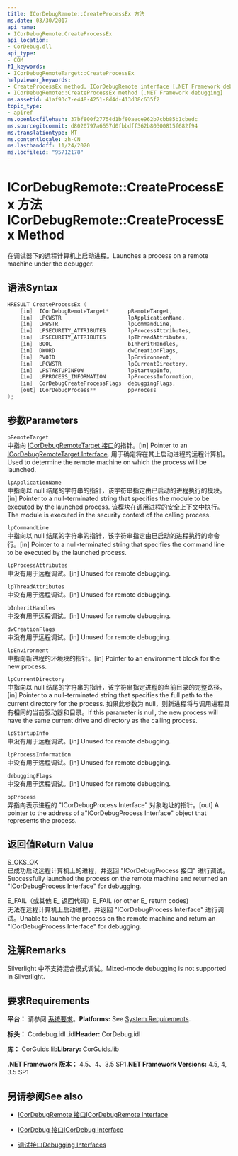 ```yaml
---
title: ICorDebugRemote::CreateProcessEx 方法
ms.date: 03/30/2017
api_name:
- ICorDebugRemote.CreateProcessEx
api_location:
- CorDebug.dll
api_type:
- COM
f1_keywords:
- ICorDebugRemoteTarget::CreateProcessEx
helpviewer_keywords:
- CreateProcessEx method, ICorDebugRemote interface [.NET Framework debugging]
- ICorDebugRemote::CreateProcessEx method [.NET Framework debugging]
ms.assetid: 41af93c7-e448-4251-8d4d-413d38c635f2
topic_type:
- apiref
ms.openlocfilehash: 37bf800f27754d1bf80aece962b7cbb85b1cbedc
ms.sourcegitcommit: d8020797a6657d0fbbdff362b80300815f682f94
ms.translationtype: MT
ms.contentlocale: zh-CN
ms.lasthandoff: 11/24/2020
ms.locfileid: "95712178"
---
```

# <a name="icordebugremotecreateprocessex-method"></a><span data-ttu-id="0acff-102">ICorDebugRemote::CreateProcessEx 方法</span><span class="sxs-lookup"><span data-stu-id="0acff-102">ICorDebugRemote::CreateProcessEx Method</span></span>

<span data-ttu-id="0acff-103">在调试器下的远程计算机上启动进程。</span><span class="sxs-lookup"><span data-stu-id="0acff-103">Launches a process on a remote machine under the debugger.</span></span>  
  
## <a name="syntax"></a><span data-ttu-id="0acff-104">语法</span><span class="sxs-lookup"><span data-stu-id="0acff-104">Syntax</span></span>  
  
```cpp  
HRESULT CreateProcessEx (  
    [in]  ICorDebugRemoteTarget*      pRemoteTarget,  
    [in]  LPCWSTR                     lpApplicationName,  
    [in]  LPWSTR                      lpCommandLine,  
    [in]  LPSECURITY_ATTRIBUTES       lpProcessAttributes,  
    [in]  LPSECURITY_ATTRIBUTES       lpThreadAttributes,  
    [in]  BOOL                        bInheritHandles,  
    [in]  DWORD                       dwCreationFlags,  
    [in]  PVOID                       lpEnvironment,  
    [in]  LPCWSTR                     lpCurrentDirectory,  
    [in]  LPSTARTUPINFOW              lpStartupInfo,  
    [in]  LPPROCESS_INFORMATION       lpProcessInformation,  
    [in]  CorDebugCreateProcessFlags  debuggingFlags,  
    [out] ICorDebugProcess**          ppProcess  
);  
```  
  
## <a name="parameters"></a><span data-ttu-id="0acff-105">参数</span><span class="sxs-lookup"><span data-stu-id="0acff-105">Parameters</span></span>  

 `pRemoteTarget`  
 <span data-ttu-id="0acff-106">中指向 [ICorDebugRemoteTarget 接口](icordebugremotetarget-interface.md)的指针。</span><span class="sxs-lookup"><span data-stu-id="0acff-106">[in] Pointer to an [ICorDebugRemoteTarget Interface](icordebugremotetarget-interface.md).</span></span> <span data-ttu-id="0acff-107">用于确定将在其上启动进程的远程计算机。</span><span class="sxs-lookup"><span data-stu-id="0acff-107">Used to determine the remote machine on which the process will be launched.</span></span>  
  
 `lpApplicationName`  
 <span data-ttu-id="0acff-108">中指向以 null 结尾的字符串的指针，该字符串指定由已启动的进程执行的模块。</span><span class="sxs-lookup"><span data-stu-id="0acff-108">[in] Pointer to a null-terminated string that specifies the module to be executed by the launched process.</span></span> <span data-ttu-id="0acff-109">该模块在调用进程的安全上下文中执行。</span><span class="sxs-lookup"><span data-stu-id="0acff-109">The module is executed in the security context of the calling process.</span></span>  
  
 `lpCommandLine`  
 <span data-ttu-id="0acff-110">中指向以 null 结尾的字符串的指针，该字符串指定由已启动的进程执行的命令行。</span><span class="sxs-lookup"><span data-stu-id="0acff-110">[in] Pointer to a null-terminated string that specifies the command line to be executed by the launched process.</span></span>  
  
 `lpProcessAttributes`  
 <span data-ttu-id="0acff-111">中没有用于远程调试。</span><span class="sxs-lookup"><span data-stu-id="0acff-111">[in] Unused for remote debugging.</span></span>  
  
 `lpThreadAttributes`  
 <span data-ttu-id="0acff-112">中没有用于远程调试。</span><span class="sxs-lookup"><span data-stu-id="0acff-112">[in] Unused for remote debugging.</span></span>  
  
 `bInheritHandles`  
 <span data-ttu-id="0acff-113">中没有用于远程调试。</span><span class="sxs-lookup"><span data-stu-id="0acff-113">[in] Unused for remote debugging.</span></span>  
  
 `dwCreationFlags`  
 <span data-ttu-id="0acff-114">中没有用于远程调试。</span><span class="sxs-lookup"><span data-stu-id="0acff-114">[in] Unused for remote debugging.</span></span>  
  
 `lpEnvironment`  
 <span data-ttu-id="0acff-115">中指向新进程的环境块的指针。</span><span class="sxs-lookup"><span data-stu-id="0acff-115">[in] Pointer to an environment block for the new process.</span></span>  
  
 `lpCurrentDirectory`  
 <span data-ttu-id="0acff-116">中指向以 null 结尾的字符串的指针，该字符串指定进程的当前目录的完整路径。</span><span class="sxs-lookup"><span data-stu-id="0acff-116">[in] Pointer to a null-terminated string that specifies the full path to the current directory for the process.</span></span> <span data-ttu-id="0acff-117">如果此参数为 null，则新进程将与调用进程具有相同的当前驱动器和目录。</span><span class="sxs-lookup"><span data-stu-id="0acff-117">If this parameter is null, the new process will have the same current drive and directory as the calling process.</span></span>  
  
 `lpStartupInfo`  
 <span data-ttu-id="0acff-118">中没有用于远程调试。</span><span class="sxs-lookup"><span data-stu-id="0acff-118">[in] Unused for remote debugging.</span></span>  
  
 `lpProcessInformation`  
 <span data-ttu-id="0acff-119">中没有用于远程调试。</span><span class="sxs-lookup"><span data-stu-id="0acff-119">[in] Unused for remote debugging.</span></span>  
  
 `debuggingFlags`  
 <span data-ttu-id="0acff-120">中没有用于远程调试。</span><span class="sxs-lookup"><span data-stu-id="0acff-120">[in] Unused for remote debugging.</span></span>  
  
 `ppProcess`  
 <span data-ttu-id="0acff-121">弄指向表示进程的 "ICorDebugProcess Interface" 对象地址的指针。</span><span class="sxs-lookup"><span data-stu-id="0acff-121">[out] A pointer to the address of a"ICorDebugProcess Interface" object that represents the process.</span></span>  
  
## <a name="return-value"></a><span data-ttu-id="0acff-122">返回值</span><span class="sxs-lookup"><span data-stu-id="0acff-122">Return Value</span></span>  

 <span data-ttu-id="0acff-123">S_OK</span><span class="sxs-lookup"><span data-stu-id="0acff-123">S_OK</span></span>  
 <span data-ttu-id="0acff-124">已成功启动远程计算机上的进程，并返回 "ICorDebugProcess 接口" 进行调试。</span><span class="sxs-lookup"><span data-stu-id="0acff-124">Successfully launched the process on the remote machine and returned an "ICorDebugProcess Interface" for debugging.</span></span>  
  
 <span data-ttu-id="0acff-125">E_FAIL（或其他 E_ 返回代码）</span><span class="sxs-lookup"><span data-stu-id="0acff-125">E_FAIL (or other E_ return codes)</span></span>  
 <span data-ttu-id="0acff-126">无法在远程计算机上启动进程，并返回 "ICorDebugProcess Interface" 进行调试。</span><span class="sxs-lookup"><span data-stu-id="0acff-126">Unable to launch the process on the remote machine and return an "ICorDebugProcess Interface" for debugging.</span></span>  
  
## <a name="remarks"></a><span data-ttu-id="0acff-127">注解</span><span class="sxs-lookup"><span data-stu-id="0acff-127">Remarks</span></span>  

 <span data-ttu-id="0acff-128">Silverlight 中不支持混合模式调试。</span><span class="sxs-lookup"><span data-stu-id="0acff-128">Mixed-mode debugging is not supported in Silverlight.</span></span>  
  
## <a name="requirements"></a><span data-ttu-id="0acff-129">要求</span><span class="sxs-lookup"><span data-stu-id="0acff-129">Requirements</span></span>  

 <span data-ttu-id="0acff-130">**平台：** 请参阅 [系统要求](../../get-started/system-requirements.md)。</span><span class="sxs-lookup"><span data-stu-id="0acff-130">**Platforms:** See [System Requirements](../../get-started/system-requirements.md).</span></span>  
  
 <span data-ttu-id="0acff-131">**标头：** Cordebug.idl .idl</span><span class="sxs-lookup"><span data-stu-id="0acff-131">**Header:** CorDebug.idl</span></span>  
  
 <span data-ttu-id="0acff-132">**库：** CorGuids.lib</span><span class="sxs-lookup"><span data-stu-id="0acff-132">**Library:** CorGuids.lib</span></span>  
  
 <span data-ttu-id="0acff-133">**.NET Framework 版本：** 4.5、4、3.5 SP1</span><span class="sxs-lookup"><span data-stu-id="0acff-133">**.NET Framework Versions:** 4.5, 4, 3.5 SP1</span></span>  
  
## <a name="see-also"></a><span data-ttu-id="0acff-134">另请参阅</span><span class="sxs-lookup"><span data-stu-id="0acff-134">See also</span></span>

- [<span data-ttu-id="0acff-135">ICorDebugRemote 接口</span><span class="sxs-lookup"><span data-stu-id="0acff-135">ICorDebugRemote Interface</span></span>](icordebugremote-interface.md)
- [<span data-ttu-id="0acff-136">ICorDebug 接口</span><span class="sxs-lookup"><span data-stu-id="0acff-136">ICorDebug Interface</span></span>](icordebug-interface.md)

- [<span data-ttu-id="0acff-137">调试接口</span><span class="sxs-lookup"><span data-stu-id="0acff-137">Debugging Interfaces</span></span>](debugging-interfaces.md)
